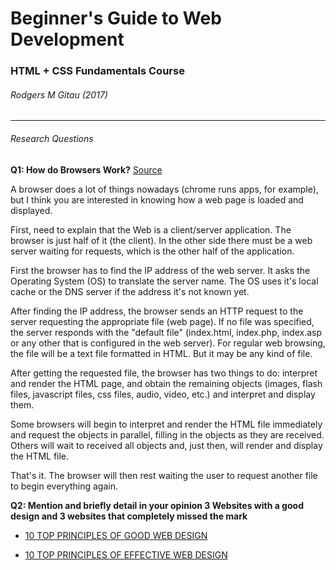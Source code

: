 # Beginner's Guide to Web Development
### HTML + CSS Fundamentals Course
###### Rodgers M Gitau (2017)

----

###### Research Questions

**Q1: How do Browsers Work?** 
[Source](https://www.quora.com/How-does-a-browser-work)

A browser does a lot of things nowadays (chrome runs apps, for example), but I think you are interested in knowing how a web page is loaded and displayed.

First, need to explain that the Web is a client/server application. The browser is just half of it (the client). In the other side there must be a web server waiting for requests, which is the other half of the application.

First the browser has to find the IP address of the web server. It asks the Operating System (OS) to translate the server name. The OS uses it's local cache or the DNS server if the address it's not known yet.

After finding the IP address, the browser sends an HTTP request to the server requesting the appropriate file (web page). If no file was specified, the server responds with the "default file" (index.html, index.php, index.asp or any other that is configured in the web server). For regular web browsing, the file will be a text file formatted in HTML. But it may be any kind of file.

After getting the requested file, the browser has two things to do: interpret and render the HTML page, and obtain the remaining objects (images, flash files, javascript files, css files, audio, video, etc.) and interpret and display them.

Some browsers will begin to interpret and render the HTML file immediately and request the objects in parallel, filling in the objects as they are received. Others will wait to received all objects and, just then, will render and display the HTML file.

That's it. The browser will then rest waiting the user to request another file to begin everything again.


**Q2: Mention and briefly detail in your opinion 3 Websites with a good design and 3 websites that completely missed the mark**

+ [10 TOP PRINCIPLES OF GOOD WEB DESIGN](https://www.smashingmagazine.com/2008/01/10-principles-of-effective-web-design/)

+ [10 TOP PRINCIPLES OF EFFECTIVE WEB DESIGN](https://shortiedesigns.com/2014/03/10-top-principles-effective-web-design/)
